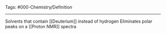 Tags: #000-Chemistry/Definition 

---
Solvents that contain [[Deuterium]] instead of hydrogen
Eliminates polar peaks on a [[Proton NMR]] spectra
